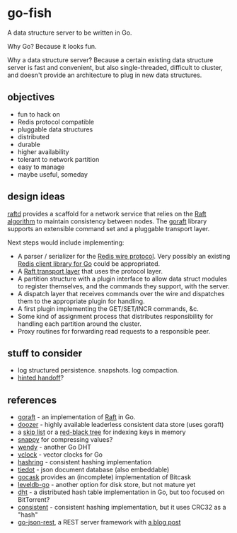 go-fish
=======

A data structure server to be written in Go.

Why Go? Because it looks fun.

Why a data structure server? Because a certain existing data structure server is fast and convenient, but also single-threaded, difficult to cluster, and doesn't provide an architecture to plug in new data structures.

objectives
----------
* fun to hack on
* Redis protocol compatible
* pluggable data structures
* distributed
* durable
* higher availability
* tolerant to network partition
* easy to manage
* maybe useful, someday

design ideas
------------
[raftd](https://github.com/goraft/raftd) provides a scaffold for a network service that relies on the [Raft algorithm](https://ramcloud.stanford.edu/wiki/download/attachments/11370504/raft.pdf) to maintain consistency between nodes. The [goraft](https://github.com/goraft/raft) library supports an extensible command set and a pluggable transport layer.

Next steps would include implementing:

* A parser / serializer for the [Redis wire protocol](http://redis.io/topics/protocol). Very possibly an existing [Redis client library for Go](http://redis.io/clients#Go) could be appropriated.
* A [Raft transport layer](https://github.com/goraft/raft/blob/master/http_transporter.go) that uses the protocol layer.
* A partition structure with a plugin interface to allow data struct modules to register themselves, and the commands they support, with the server.
* A dispatch layer that receives commands over the wire and dispatches them to the appropriate plugin for handling.
* A first plugin implementing the GET/SET/INCR commands, &c.
* Some kind of assignment process that distributes responsibility for handling each partition around the cluster.
* Proxy routines for forwarding read requests to a responsible peer.

stuff to consider
-----------------
* log structured persistence. snapshots. log compaction.
* [hinted handoff](http://www.datastax.com/dev/blog/modern-hinted-handoff)?

references
----------
* [goraft](https://github.com/goraft/raft) - an implementation of [Raft](https://ramcloud.stanford.edu/wiki/download/attachments/11370504/raft.pdf) in Go.
* [doozer](https://github.com/ha/doozerd) - highly available leaderless consistent data store (uses goraft)
* a [skip list](https://bitbucket.org/ede/go-skiplist) or a [red-black tree](https://github.com/petar/GoLLRB) for indexing keys in memory
* [snappy](https://code.google.com/p/snappy-go/) for compressing values?
* [wendy](https://github.com/secondbit/wendy/) - another Go DHT
* [vclock](https://labix.org/vclock) - vector clocks for Go
* [hashring](https://github.com/warlockcc/golibs/tree/master/hashring) - consistent hashing implementation
* [tiedot](https://github.com/HouzuoGuo/tiedot) - json document database (also embeddable)
* [gocask](https://code.google.com/p/gocask/) provides an (incomplete) implementation of Bitcask
* [leveldb-go](https://code.google.com/p/leveldb-go/) - another option for disk store, but not mature yet
* [dht](https://github.com/nictuku/dht) - a distributed hash table implementation in Go, but too focused on BitTorrent?
* [consistent](https://github.com/stathat/consistent) - consistent hashing implementation, but it uses CRC32 as a "hash"
* [go-json-rest](https://github.com/ant0ine/go-json-rest), a REST server framework with [a blog post](http://blog.ant0ine.com/typepad/2013/04/introducing-go-json-rest.html)

